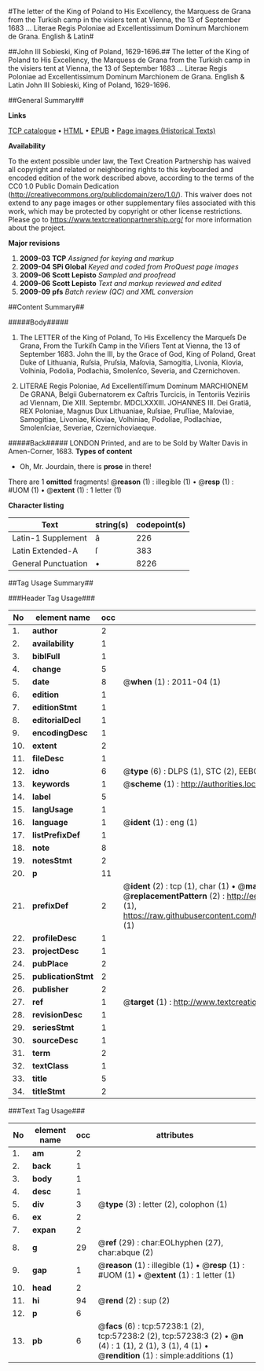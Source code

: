 #The letter of the King of Poland to His Excellency, the Marquess de Grana from the Turkish camp in the visiers tent at Vienna, the 13 of September 1683 ... Literae Regis Poloniae ad Excellentissimum Dominum Marchionem de Grana. English & Latin#

##John III Sobieski, King of Poland, 1629-1696.##
The letter of the King of Poland to His Excellency, the Marquess de Grana from the Turkish camp in the visiers tent at Vienna, the 13 of September 1683 ...
Literae Regis Poloniae ad Excellentissimum Dominum Marchionem de Grana. English & Latin
John III Sobieski, King of Poland, 1629-1696.

##General Summary##

**Links**

[TCP catalogue](http://www.ota.ox.ac.uk/tcp/)  • 
[HTML](http://tei.it.ox.ac.uk/tcp/Texts-HTML/free/A46/A46645.html)  • 
[EPUB](http://tei.it.ox.ac.uk/tcp/Texts-EPUB/free/A46/A46645.epub) • 
[Page images (Historical Texts)](https://historicaltexts.jisc.ac.uk/eebo-12253658e)

**Availability**

To the extent possible under law, the Text Creation Partnership has waived all copyright and related or neighboring rights to this keyboarded and encoded edition of the work described above, according to the terms of the CC0 1.0 Public Domain Dedication (http://creativecommons.org/publicdomain/zero/1.0/). This waiver does not extend to any page images or other supplementary files associated with this work, which may be protected by copyright or other license restrictions. Please go to https://www.textcreationpartnership.org/ for more information about the project.

**Major revisions**

1. __2009-03__ __TCP__ *Assigned for keying and markup*
1. __2009-04__ __SPi Global__ *Keyed and coded from ProQuest page images*
1. __2009-06__ __Scott Lepisto__ *Sampled and proofread*
1. __2009-06__ __Scott Lepisto__ *Text and markup reviewed and edited*
1. __2009-09__ __pfs__ *Batch review (QC) and XML conversion*

##Content Summary##

#####Body#####

1. The LETTER of the King of Poland, To His Excellency the Marqueſs De Grana, From the Turkiſh Camp in the Viſiers Tent at Vienna, the 13 of September 1683. John the III, by the Grace of God, King of Poland, Great Duke of Lithuania, Ruſsia, Pruſsia, Maſovia, Samogitia, Livonia, Kiovia, Volhinia, Podolia, Podlachia, Smolenſco, Severia, and Czernichoven.

1. LITERAE Regis Poloniae, Ad Excellentiſſimum Dominum MARCHIONEM De GRANA, Belgii Gubernatorem ex Caſtris Turcicis, in Tentoriis Veziriis ad Viennam, Die XIII. Septembr. MDCLXXXIII. JOHANNES III. Dei Gratiâ, REX Poloniae, Magnus Dux Lithuaniae, Ruſsiae, Pruſſiae, Maſoviae, Samogitiae, Livoniae, Kioviae, Volhiniae, Podoliae, Podlachiae, Smolenſciae, Severiae, Czernichoviaeque.

#####Back#####
LONDON Printed, and are to be Sold by Walter Davis in Amen-Corner, 1683.
**Types of content**

  * Oh, Mr. Jourdain, there is **prose** in there!

There are 1 **omitted** fragments! 
 @__reason__ (1) : illegible (1)  •  @__resp__ (1) : #UOM (1)  •  @__extent__ (1) : 1 letter (1)

**Character listing**


|Text|string(s)|codepoint(s)|
|---|---|---|
|Latin-1 Supplement|â|226|
|Latin Extended-A|ſ|383|
|General Punctuation|•|8226|

##Tag Usage Summary##

###Header Tag Usage###

|No|element name|occ|attributes|
|---|---|---|---|
|1.|__author__|2||
|2.|__availability__|1||
|3.|__biblFull__|1||
|4.|__change__|5||
|5.|__date__|8| @__when__ (1) : 2011-04 (1)|
|6.|__edition__|1||
|7.|__editionStmt__|1||
|8.|__editorialDecl__|1||
|9.|__encodingDesc__|1||
|10.|__extent__|2||
|11.|__fileDesc__|1||
|12.|__idno__|6| @__type__ (6) : DLPS (1), STC (2), EEBO-CITATION (1), OCLC (1), VID (1)|
|13.|__keywords__|1| @__scheme__ (1) : http://authorities.loc.gov/ (1)|
|14.|__label__|5||
|15.|__langUsage__|1||
|16.|__language__|1| @__ident__ (1) : eng (1)|
|17.|__listPrefixDef__|1||
|18.|__note__|8||
|19.|__notesStmt__|2||
|20.|__p__|11||
|21.|__prefixDef__|2| @__ident__ (2) : tcp (1), char (1)  •  @__matchPattern__ (2) : ([0-9\-]+):([0-9IVX]+) (1), (.+) (1)  •  @__replacementPattern__ (2) : http://eebo.chadwyck.com/downloadtiff?vid=$1&page=$2 (1), https://raw.githubusercontent.com/textcreationpartnership/Texts/master/tcpchars.xml#$1 (1)|
|22.|__profileDesc__|1||
|23.|__projectDesc__|1||
|24.|__pubPlace__|2||
|25.|__publicationStmt__|2||
|26.|__publisher__|2||
|27.|__ref__|1| @__target__ (1) : http://www.textcreationpartnership.org/docs/. (1)|
|28.|__revisionDesc__|1||
|29.|__seriesStmt__|1||
|30.|__sourceDesc__|1||
|31.|__term__|2||
|32.|__textClass__|1||
|33.|__title__|5||
|34.|__titleStmt__|2||


###Text Tag Usage###

|No|element name|occ|attributes|
|---|---|---|---|
|1.|__am__|2||
|2.|__back__|1||
|3.|__body__|1||
|4.|__desc__|1||
|5.|__div__|3| @__type__ (3) : letter (2), colophon (1)|
|6.|__ex__|2||
|7.|__expan__|2||
|8.|__g__|29| @__ref__ (29) : char:EOLhyphen (27), char:abque (2)|
|9.|__gap__|1| @__reason__ (1) : illegible (1)  •  @__resp__ (1) : #UOM (1)  •  @__extent__ (1) : 1 letter (1)|
|10.|__head__|2||
|11.|__hi__|94| @__rend__ (2) : sup (2)|
|12.|__p__|6||
|13.|__pb__|6| @__facs__ (6) : tcp:57238:1 (2), tcp:57238:2 (2), tcp:57238:3 (2)  •  @__n__ (4) : 1 (1), 2 (1), 3 (1), 4 (1)  •  @__rendition__ (1) : simple:additions (1)|

